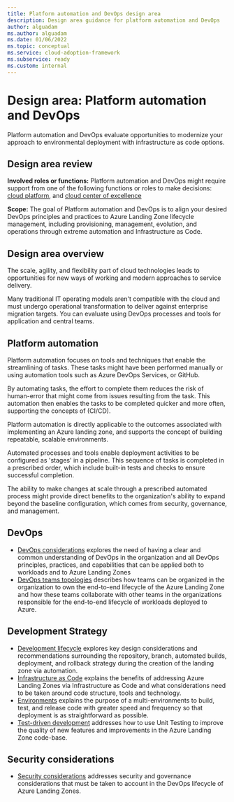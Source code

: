 ```yaml
---
title: Platform automation and DevOps design area
description: Design area guidance for platform automation and DevOps
author: alguadam
ms.author: alguadam
ms.date: 01/06/2022
ms.topic: conceptual
ms.service: cloud-adoption-framework
ms.subservice: ready
ms.custom: internal
---
```


# Design area: Platform automation and DevOps

Platform automation and DevOps evaluate opportunities to modernize your approach to environmental deployment with infrastructure as code options.

## Design area review

**Involved roles or functions:** Platform automation and DevOps might require support from one of the following functions or roles to make decisions: [cloud platform](../../../organize/cloud-platform.md), and [cloud center of excellence](../../../organize/cloud-center-of-excellence.md)

**Scope:** The goal of Platform automation and DevOps is to align your desired DevOps principles and practices to Azure Landing Zone lifecycle management, including provisioning, management, evolution, and operations through extreme automation and Infrastructure as Code.

## Design area overview

The scale, agility, and flexibility part of cloud technologies leads to opportunities for new ways of working and modern approaches to service delivery.

Many traditional IT operating models aren't compatible with the cloud and must undergo operational transformation to deliver against enterprise migration targets. You can evaluate using DevOps processes and tools for application and central teams.

## Platform automation

Platform automation focuses on tools and techniques that enable the streamlining of tasks. These tasks might have been performed manually or using automation tools such as Azure DevOps Services, or GitHub.

By automating tasks, the effort to complete them reduces the risk of human-error that might come from issues resulting from the task.
This automation then enables the tasks to be completed quicker and more often, supporting the concepts of (CI/CD).

Platform automation is directly applicable to the outcomes associated with implementing an Azure landing zone, and supports the concept of building repeatable, scalable environments.

Automated processes and tools enable deployment activities to be configured as 'stages' in a pipeline. This sequence of tasks is completed in a prescribed order, which include built-in tests and checks to ensure successful completion.

The ability to make changes at scale through a prescribed automated process might provide direct benefits to the organization's ability to expand beyond the baseline configuration, which comes from security, governance, and management.

## DevOps

- [DevOps considerations](../../considerations/devops-principles-and-practices.md) explores the need of having a clear and common understanding of DevOps in the organization and all DevOps principles, practices, and capabilities that can be applied both to workloads and to Azure Landing Zones
- [DevOps teams topologies](../../considerations/devops-teams-topologies.md) describes how teams can be organized in the organization to own the end-to-end lifecycle of the Azure Landing Zone and how these teams collaborate with other teams in the organizations responsible for the end-to-end lifecycle of workloads deployed to Azure.

## Development Strategy

- [Development lifecycle](../../considerations/development-strategy-development-lifecycle.md) explores key design considerations and recommendations surrounding the repository, branch, automated builds, deployment, and rollback strategy during the creation of the landing zone via automation.
- [Infrastructure as Code](../../considerations/infrastructure-as-code.md) explains the benefits of addressing Azure Landing Zones via Infrastructure as Code and what considerations need to be taken around code structure, tools and technology.
- [Environments](../../considerations/environments.md) explains the purpose of a multi-environments to build, test, and release code with greater speed and frequency so that deployment is as straightforward as possible.
- [Test-driven development](../../considerations/development-strategy-test-driven-development.md) addresses how to use Unit Testing to improve the quality of new features and improvements in the Azure Landing Zone code-base.

## Security considerations

- [Security considerations](../../considerations/security-considerations-overview.md) addresses security and governance considerations that must be taken to account in the DevOps lifecycle of Azure Landing Zones.
